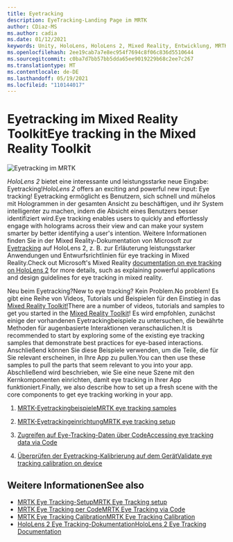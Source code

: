 ```yaml
---
title: Eyetracking
description: EyeTracking-Landing Page im MRTK
author: CDiaz-MS
ms.author: cadia
ms.date: 01/12/2021
keywords: Unity, HoloLens, HoloLens 2, Mixed Reality, Entwicklung, MRTK, EyeTracking,
ms.openlocfilehash: 2ee19cab7a7e8ec954f7694c8f06c836d5510644
ms.sourcegitcommit: c0ba7d7bb57bb5dda65ee9019229b68c2ee7c267
ms.translationtype: MT
ms.contentlocale: de-DE
ms.lasthandoff: 05/19/2021
ms.locfileid: "110144017"
---
```

# <a name="eye-tracking-in-the-mixed-reality-toolkit"></a><span data-ttu-id="f6a6a-104">Eyetracking im Mixed Reality Toolkit</span><span class="sxs-lookup"><span data-stu-id="f6a6a-104">Eye tracking in the Mixed Reality Toolkit</span></span>

![Eyetracking im MRTK](../../images/eye-tracking/mrtk_et_compilation.png)

<span data-ttu-id="f6a6a-106">_HoloLens 2_ bietet eine interessante und leistungsstarke neue Eingabe: Eyetracking!</span><span class="sxs-lookup"><span data-stu-id="f6a6a-106">_HoloLens 2_ offers an exciting and powerful new input: Eye tracking!</span></span>
<span data-ttu-id="f6a6a-107">Eyetracking ermöglicht es Benutzern, sich schnell und mühelos mit Hologrammen in der gesamten Ansicht zu beschäftigen, und ihr System intelligenter zu machen, indem die Absicht eines Benutzers besser identifiziert wird.</span><span class="sxs-lookup"><span data-stu-id="f6a6a-107">Eye tracking enables users to quickly and effortlessly engage with holograms across their view and can make your system smarter by better identifying a user's intention.</span></span> <span data-ttu-id="f6a6a-108">Weitere Informationen finden Sie in der Mixed Reality-Dokumentation von Microsoft zur [Eyetracking](/windows/mixed-reality/eye-tracking) auf HoloLens 2, z. B. zur Erläuterung leistungsstarker Anwendungen und Entwurfsrichtlinien für eye tracking in Mixed Reality.</span><span class="sxs-lookup"><span data-stu-id="f6a6a-108">Check out Microsoft's Mixed Reality [documentation on eye tracking on HoloLens 2](/windows/mixed-reality/eye-tracking) for more details, such as explaining powerful applications and design guidelines for eye tracking in mixed reality.</span></span>

<span data-ttu-id="f6a6a-109">Neu beim Eyetracking?</span><span class="sxs-lookup"><span data-stu-id="f6a6a-109">New to eye tracking?</span></span> <span data-ttu-id="f6a6a-110">Kein Problem.</span><span class="sxs-lookup"><span data-stu-id="f6a6a-110">No problem!</span></span> <span data-ttu-id="f6a6a-111">Es gibt eine Reihe von Videos, Tutorials und Beispielen für den Einstieg in das [Mixed Reality Toolkit!](https://github.com/Microsoft/MixedRealityToolkit-Unity)</span><span class="sxs-lookup"><span data-stu-id="f6a6a-111">There are a number of videos, tutorials and samples to get you started in the [Mixed Reality Toolkit](https://github.com/Microsoft/MixedRealityToolkit-Unity)!</span></span>
<span data-ttu-id="f6a6a-112">Es wird empfohlen, zunächst einige der vorhandenen Eyetrackingbeispiele zu untersuchen, die bewährte Methoden für augenbasierte Interaktionen veranschaulichen.</span><span class="sxs-lookup"><span data-stu-id="f6a6a-112">It is recommended to start by exploring some of the existing eye tracking samples that demonstrate best practices for eye-based interactions.</span></span> <span data-ttu-id="f6a6a-113">Anschließend können Sie diese Beispiele verwenden, um die Teile, die für Sie relevant erscheinen, in Ihre App zu pullen.</span><span class="sxs-lookup"><span data-stu-id="f6a6a-113">You can then use these samples to pull the parts that seem relevant to you into your app.</span></span> <span data-ttu-id="f6a6a-114">Abschließend wird beschrieben, wie Sie eine neue Szene mit den Kernkomponenten einrichten, damit eye tracking in Ihrer App funktioniert.</span><span class="sxs-lookup"><span data-stu-id="f6a6a-114">Finally, we also describe how to set up a fresh scene with the core components to get eye tracking working in your app.</span></span>

1. [<span data-ttu-id="f6a6a-115">MRTK-Eyetrackingbeispiele</span><span class="sxs-lookup"><span data-stu-id="f6a6a-115">MRTK eye tracking samples</span></span>](../../example-scenes/eye-tracking-examples-overview.md)

2. [<span data-ttu-id="f6a6a-116">MRTK-Eyetrackingeinrichtung</span><span class="sxs-lookup"><span data-stu-id="f6a6a-116">MRTK eye tracking setup</span></span>](eye-tracking-basic-setup.md)

3. [<span data-ttu-id="f6a6a-117">Zugreifen auf Eye-Tracking-Daten über Code</span><span class="sxs-lookup"><span data-stu-id="f6a6a-117">Accessing eye tracking data via Code</span></span>](eye-tracking-eye-gaze-provider.md)

4. [<span data-ttu-id="f6a6a-118">Überprüfen der Eyetracking-Kalibrierung auf dem Gerät</span><span class="sxs-lookup"><span data-stu-id="f6a6a-118">Validate eye tracking calibration on device</span></span>](eye-tracking-is-user-calibrated.md)

## <a name="see-also"></a><span data-ttu-id="f6a6a-119">Weitere Informationen</span><span class="sxs-lookup"><span data-stu-id="f6a6a-119">See also</span></span>

- [<span data-ttu-id="f6a6a-120">MRTK Eye Tracking-Setup</span><span class="sxs-lookup"><span data-stu-id="f6a6a-120">MRTK Eye Tracking setup</span></span>](eye-tracking-basic-setup.md)
- [<span data-ttu-id="f6a6a-121">MRTK Eye Tracking per Code</span><span class="sxs-lookup"><span data-stu-id="f6a6a-121">MRTK Eye Tracking via Code</span></span>](eye-tracking-eye-gaze-provider.md)
- [<span data-ttu-id="f6a6a-122">MRTK Eye Tracking Calibration</span><span class="sxs-lookup"><span data-stu-id="f6a6a-122">MRTK Eye Tracking Calibration</span></span>](eye-tracking-is-user-calibrated.md)
- [<span data-ttu-id="f6a6a-123">HoloLens 2 Eye Tracking-Dokumentation</span><span class="sxs-lookup"><span data-stu-id="f6a6a-123">HoloLens 2 Eye Tracking Documentation</span></span>](/windows/mixed-reality/eye-tracking)